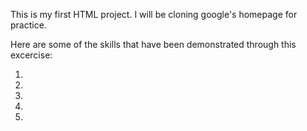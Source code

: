 This is my first HTML project.
I will be cloning google's homepage for practice.

Here are some of the skills that have been demonstrated through this excercise:

1.
2.
3.
4.
5.

